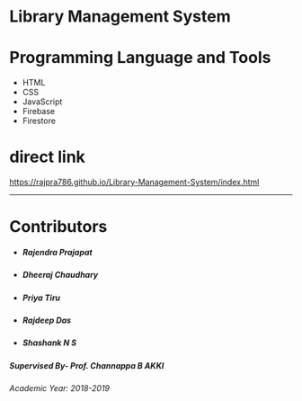 # Library Management System



# Programming Language and Tools

  - HTML
  - CSS
  - JavaScript
  - Firebase
  - Firestore

# direct link 

https://rajpra786.github.io/Library-Management-System/index.html

---
# Contributors
- ##### Rajendra Prajapat
- ##### Dheeraj Chaudhary
- ##### Priya Tiru
- ##### Rajdeep Das
- ##### Shashank N S

##### Supervised By- Prof. Channappa B AKKI
###### Academic Year: 2018-2019
